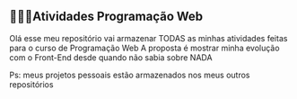 ## 👨🏻‍💻Atividades Programação Web

Olá esse meu repositório vai armazenar TODAS as minhas atividades feitas para o curso de Programação Web
A proposta é mostrar minha evolução com o Front-End desde quando não sabia sobre NADA

Ps: meus projetos pessoais estão armazenados nos meus outros repositórios  
